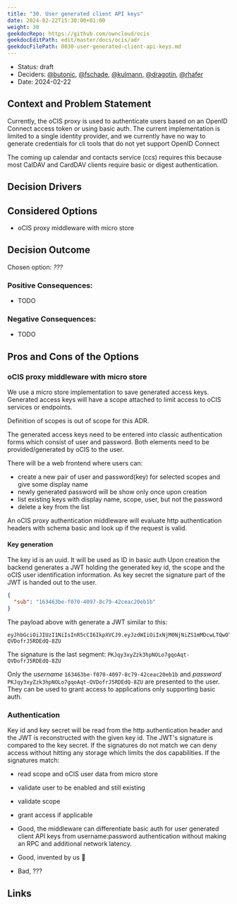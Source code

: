 ```yaml
---
title: "30. User generated client API keys"
date: 2024-02-22T15:30:00+01:00
weight: 30
geekdocRepo: https://github.com/owncloud/ocis
geekdocEditPath: edit/master/docs/ocis/adr
geekdocFilePath: 0030-user-generated-client-api-keys.md
---
```


* Status: draft
* Deciders: [@butonic](https://github.com/butonic), [@fschade](https://github.com/fschade), [@kulmann](https://github.com/kulmann), [@dragotin](https://github.com/dragotin), [@rhafer](https://github.com/rhafer)
* Date: 2024-02-22

## Context and Problem Statement

Currently, the oCIS proxy is used to authenticate users based on an OpenID Connect access token or using basic auth.
The current implementation is limited to a single identity provider, and we currently have no way to generate credentials for cli tools that do not yet support OpenID Connect

The coming up calendar and contacts service (ccs) requires this because most CalDAV and CardDAV clients require basic or digest authentication.

## Decision Drivers <!-- optional -->

## Considered Options

* oCIS proxy middleware with micro store

## Decision Outcome

Chosen option: *???*

### Positive Consequences:

* TODO

### Negative Consequences:

* TODO

## Pros and Cons of the Options <!-- optional -->

### oCIS proxy middleware with micro store

We use a micro store implementation to save generated access keys.
Generated access keys will have a scope attached to limit access to oCIS services or endpoints.

Definition of scopes is out of scope for this ADR.

The generated access keys need to be entered into classic authentication forms which consist of user and password.
Both elements need to be provided/generated by oCIS to the user.

There will be a web frontend where users can:
- create a new pair of user and password(key) for selected scopes and give some display name
- newly generated password will be show only once upon creation
- list existing keys with display name, scope, user, but not the password
- delete a key from the list

An oCIS proxy authentication middleware will evaluate http authentication headers with schema basic and look up if the request is valid.

#### Key generation
The key id is an uuid. It will be used as ID in basic auth
Upon creation the backend generates a JWT holding the generated key id, the scope and the oCIS user identification information.
As key secret the signature part of the JWT is handed out to the user.


```json
{
  "sub": "163463be-f070-4097-8c79-42ceac20eb1b"
}
```

The payload above with generate a JWT similar to this:
```jwt
eyJhbGciOiJIUzI1NiIsInR5cCI6IkpXVCJ9.eyJzdWIiOiIxNjM0NjNiZS1mMDcwLTQwOTctOGM3OS00MmNlYWMyMGViMWIifQ.PKJqy3xyZzk3hpNOLo7gqoAqt-QVDofrJ5RDEdQ-8ZU
```

The signature is the last segment: `PKJqy3xyZzk3hpNOLo7gqoAqt-QVDofrJ5RDEdQ-8ZU`

Only the *username* `163463be-f070-4097-8c79-42ceac20eb1b` and *password* `PKJqy3xyZzk3hpNOLo7gqoAqt-QVDofrJ5RDEdQ-8ZU` are presented to the user. They can be used to grant access to applications only supporting basic auth.

### Authentication
Key id and key secret will be read from the http authentication header and the JWT is reconstructed with the given key id.
The JWT's signature is compared to the key secret.
If the signatures do not match we can deny access without hitting any storage which limits the dos capabilities.
If the signatures match:
- read scope and oCIS user data from micro store
- validate user to be enabled and still existing
- validate scope
- grant access if applicable

- Good, the middleware can differentiate basic auth for user generated client API keys from username:password authentication without making an RPC and additional network latency.
- Good, invented by us :dancers:
- Bad, ???



## Links <!-- optional -->
